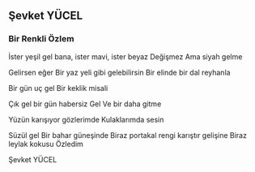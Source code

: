 ## Şevket YÜCEL

###  Bir Renkli Özlem

İster yeşil gel bana, ister mavi, ister beyaz
Değişmez
Ama siyah gelme

Gelirsen eğer
Bir yaz yeli gibi gelebilirsin
Bir elinde bir dal reyhanla

Bir gün uç gel
Bir keklik misali

Çık gel bir gün habersiz
Gel
Ve bir daha gitme

Yüzün karışıyor gözlerimde
Kulaklarımda sesin

Süzül gel
Bir bahar güneşinde
Biraz portakal rengi karıştır gelişine
Biraz leylak kokusu
Özledim

Şevket YÜCEL